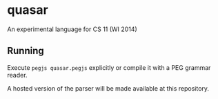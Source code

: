 quasar
======

An experimental language for CS 11 (WI 2014)

Running
-------

Execute `pegjs quasar.pegjs` explicitly or compile it with a PEG grammar reader.

A hosted version of the parser will be made available at this repository.
